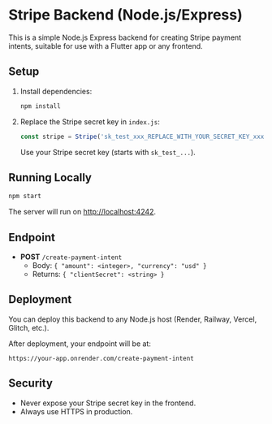 # Stripe Backend (Node.js/Express)

This is a simple Node.js Express backend for creating Stripe payment intents, suitable for use with a Flutter app or any frontend.

## Setup

1. Install dependencies:
   ```bash
   npm install
   ```
2. Replace the Stripe secret key in `index.js`:
   ```js
   const stripe = Stripe('sk_test_xxx_REPLACE_WITH_YOUR_SECRET_KEY_xxx');
   ```
   Use your Stripe secret key (starts with `sk_test_...`).

## Running Locally

```bash
npm start
```

The server will run on [http://localhost:4242](http://localhost:4242).

## Endpoint

- **POST** `/create-payment-intent`
  - Body: `{ "amount": <integer>, "currency": "usd" }`
  - Returns: `{ "clientSecret": <string> }`

## Deployment

You can deploy this backend to any Node.js host (Render, Railway, Vercel, Glitch, etc.).

After deployment, your endpoint will be at:
```
https://your-app.onrender.com/create-payment-intent
```

## Security
- Never expose your Stripe secret key in the frontend.
- Always use HTTPS in production. 